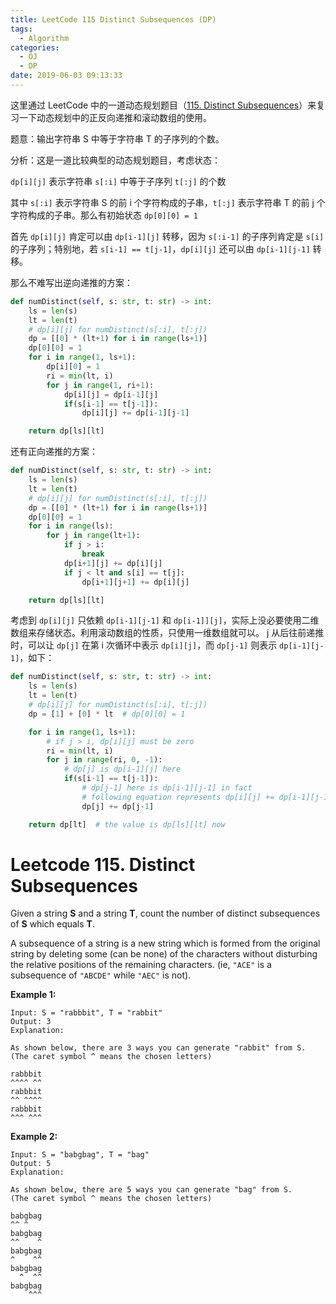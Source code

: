 ```yaml
---
title: LeetCode 115 Distinct Subsequences (DP)
tags:
  - Algorithm
categories:
  - OJ
  - DP
date: 2019-06-03 09:13:33
---
```


这里通过 LeetCode 中的一道动态规划题目（[115. Distinct Subsequences](https://leetcode.com/problems/distinct-subsequences)）来复习一下动态规划中的正反向递推和滚动数组的使用。

<!--more-->

题意：输出字符串 S 中等于字符串 T 的子序列的个数。

分析：这是一道比较典型的动态规划题目，考虑状态：

 `dp[i][j]` 表示字符串 `s[:i]` 中等于子序列 `t[:j]` 的个数

其中 `s[:i]` 表示字符串 S 的前 i 个字符构成的子串，`t[:j]` 表示字符串 T 的前 j 个字符构成的子串。那么有初始状态 `dp[0][0] = 1`

首先  `dp[i][j]`  肯定可以由 `dp[i-1][j]` 转移，因为 `s[:i-1]` 的子序列肯定是 `s[i]` 的子序列；特别地，若 `s[i-1] == t[j-1]`，`dp[i][j]` 还可以由 `dp[i-1][j-1]` 转移。

那么不难写出逆向递推的方案：

```python
def numDistinct(self, s: str, t: str) -> int:
    ls = len(s)
    lt = len(t)
    # dp[i][j] for numDistinct(s[:i], t[:j])
    dp = [[0] * (lt+1) for i in range(ls+1)]
    dp[0][0] = 1
    for i in range(1, ls+1):
        dp[i][0] = 1
        ri = min(lt, i)
        for j in range(1, ri+1):
            dp[i][j] = dp[i-1][j]
            if(s[i-1] == t[j-1]):
                dp[i][j] += dp[i-1][j-1]

    return dp[ls][lt]
```

还有正向递推的方案：

```python
def numDistinct(self, s: str, t: str) -> int:
    ls = len(s)
    lt = len(t)
    # dp[i][j] for numDistinct(s[:i], t[:j])
    dp = [[0] * (lt+1) for i in range(ls+1)]
    dp[0][0] = 1
    for i in range(ls):
        for j in range(lt+1):
            if j > i:
                break
            dp[i+1][j] += dp[i][j]
            if j < lt and s[i] == t[j]:
                dp[i+1][j+1] += dp[i][j]

    return dp[ls][lt]
```

考虑到 `dp[i][j]` 只依赖 `dp[i-1][j-1]` 和 `dp[i-1]][j]`，实际上没必要使用二维数组来存储状态。利用滚动数组的性质，只使用一维数组就可以。 j 从后往前递推时，可以让 `dp[j]` 在第 i 次循环中表示 `dp[i][j]`，而 `dp[j-1]` 则表示 `dp[i-1][j-1]`，如下：

```python
def numDistinct(self, s: str, t: str) -> int:
    ls = len(s)
    lt = len(t)
    # dp[i][j] for numDistinct(s[:i], t[:j])
    dp = [1] + [0] * lt  # dp[0][0] = 1

    for i in range(1, ls+1):
        # if j > i, dp[i][j] must be zero
        ri = min(lt, i)
        for j in range(ri, 0, -1):
            # dp[j] is dp[i-1][j] here
            if(s[i-1] == t[j-1]):
                # dp[j-1] here is dp[i-1][j-1] in fact
                # following equation represents dp[i][j] += dp[i-1][j-1]
                dp[j] += dp[j-1]

    return dp[lt]  # the value is dp[ls][lt] now
```

# Leetcode 115. Distinct Subsequences

Given a string **S** and a string **T**, count the number of distinct subsequences of **S** which equals **T**.

A subsequence of a string is a new string which is formed from the original string by deleting some (can be none) of the characters without disturbing the relative positions of the remaining characters. (ie, `"ACE"` is a subsequence of `"ABCDE"` while `"AEC"` is not).

**Example 1:**

```
Input: S = "rabbbit", T = "rabbit"
Output: 3
Explanation:

As shown below, there are 3 ways you can generate "rabbit" from S.
(The caret symbol ^ means the chosen letters)

rabbbit
^^^^ ^^
rabbbit
^^ ^^^^
rabbbit
^^^ ^^^
```

**Example 2:**

```
Input: S = "babgbag", T = "bag"
Output: 5
Explanation:

As shown below, there are 5 ways you can generate "bag" from S.
(The caret symbol ^ means the chosen letters)

babgbag
^^ ^
babgbag
^^    ^
babgbag
^    ^^
babgbag
  ^  ^^
babgbag
    ^^^
```



